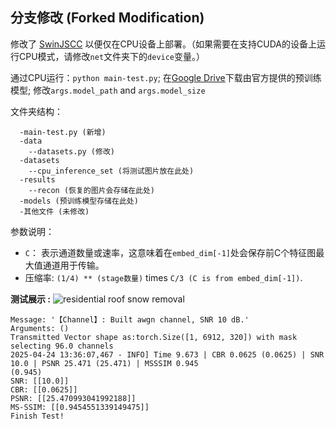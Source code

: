 ## 分支修改 (Forked Modification)
修改了 [SwinJSCC](https://github.com/semcomm/SwinJSCC) 以便仅在CPU设备上部署。（如果需要在支持CUDA的设备上运行CPU模式，请修改```net```文件夹下的```device```变量。）

通过CPU运行：```python main-test.py```; 在[Google Drive](https://drive.google.com/drive/folders/1_EouRY4yYvMCtamX2ReBzEd5YBQbyesc?usp=sharing)下载由官方提供的预训练模型; 修改```args.model_path``` and ```args.model_size```

文件夹结构：
```
  -main-test.py (新增)
  -data
    --datasets.py (修改)
  -datasets
    --cpu_inference_set (将测试图片放在此处)
  -results
    --recon (恢复的图片会存储在此处)
  -models (预训练模型存储在此处)
  -其他文件 (未修改)
```

参数说明： 
- ```C```： 表示通道数量或速率，这意味着在```embed_dim[-1]```处会保存前C个特征图最大值通道用于传输。
- 压缩率: ```(1/4) ** (stage数量)``` times ```C/3 (C is from embed_dim[-1])```.

<b>测试展示 :</b>
![residential roof snow removal](https://github.com/user-attachments/assets/ae42ebfa-95bc-4320-8c50-d6cbbda92b8f)
```
Message: '【Channel】: Built awgn channel, SNR 10 dB.'
Arguments: ()
Transmitted Vector shape as:torch.Size([1, 6912, 320]) with mask selecting 96.0 channels
2025-04-24 13:36:07,467 - INFO] Time 9.673 | CBR 0.0625 (0.0625) | SNR 10.0 | PSNR 25.471 (25.471) | MSSSIM 0.945 
(0.945)
SNR: [[10.0]]
CBR: [[0.0625]]
PSNR: [[25.470993041992188]]
MS-SSIM: [[0.9454551339149475]]
Finish Test!
```
